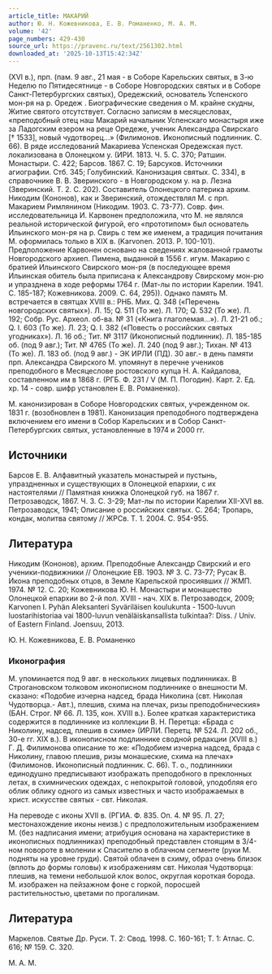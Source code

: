 ```yaml
---
article_title: МАКАРИЙ
author: Ю. Н. Кожевникова, Е. В. Романенко, М. А. М.
volume: '42'
page_numbers: 429-430
source_url: https://pravenc.ru/text/2561302.html
downloaded_at: '2025-10-13T15:42:34Z'
---
```


(XVI в.), прп. (пам. 9 авг., 21 мая - в Соборе Карельских святых, в 3-ю Неделю по
Пятидесятнице - в Соборе Новгородских святых и в Соборе Санкт-Петербургских святых), Оредежский, основатель Успенского мон-ря на р. Оредеж
. Биографические сведения о М. крайне скудны, Житие святого отсутствует. Согласно записям в месяцесловах, «преподобный отец наш Макарий начальник Успенскаго монастыря иже за Ладогским езером на реце Оредеже, ученик Александра Свирскаго [† 1533], новый чудотворец...» (Филимонов. Иконописный подлинник. С. 66). В ряде исследований Макариева Успенская Оредежская пуст. локализована в Олонецком у. (ИРИ. 1813. Ч. 5. С. 370; Ратшин. Монастыри. С. 422; Барсов. 1867. С. 19; Барсуков. Источники агиографии. Стб. 345; Голубинский. Канонизация святых. С. 334), в справочнике В. В. Зверинского - в Новгородском у. на р. Лезна (Зверинский. Т. 2. С. 202). Составитель Олонецкого патерика архим. Никодим (Кононов), как и Зверинский, отождествлял М. с прп. Макарием Римлянином (Никодим. 1903. С. 73-77). Совр. фин. исследовательница И. Карвонен предположила, что М. не являлся реальной исторической фигурой, его «прототипом» был основатель Ильинского мон-ря на р. Свирь с тем же именем, а традиция почитания М. оформилась только в XIX в. (Karvonen. 2013. P. 100-101). Предположение Карвонен основано на сведениях жалованной грамоты Новгородского архиеп. Пимена, выданной в 1556 г. игум. Макарию с братией Ильинского Свирского мон-ря (в последующее время Ильинская обитель была приписана к Александрову Свирскому мон-рю и упразднена в ходе реформы 1764 г. (Мат-лы по истории Карелии. 1941. С. 185-187; Кожевникова. 2009. С. 64, 295)). Однако память М. встречается в святцах XVIII в.: РНБ. Мих. Q. 348 («Перечень новгородских святых»). Л. 15; Q. 511 (То же). Л. 170; Q. 532 (То же). Л. 192; Собр. Рус. Археол. об-ва. № 31 («Книга глаголемая...»). Л. 21-21 об.; Q. I. 603 (То же). Л. 23; Q. I. 382 («Повесть о российских святых угодниках»). Л. 16 об.; Тит. № 3117 (Иконописный подлинник). Л. 185-185 об. (под 9 авг.); Тит. № 4765 (То же). Л. 240 (под 9 авг.); Тихан. № 413 (То же). Л. 183 об. (под 9 авг.) - ЭК ИРЛИ (ПД). 30 авг.- в день памяти прп. Александра Свирского М. упомянут в перечне учеников преподобного в Месяцеслове ростовского купца Н. А. Кайдалова, составленном им в 1868 г. (РГБ. Ф. 231 / V (М. П. Погодин). Карт. 2. Ед. хр. 14 - совр. шифр установлен Е. В. Романенко).

М. канонизирован в Соборе Новгородских святых, учрежденном ок. 1831 г. (возобновлен в 1981). Канонизация преподобного подтверждена включением его имени в Собор Карельских и в Собор Санкт-Петербургских святых, установленные в 1974 и 2000 гг.

## Источники

Барсов Е. В. Алфавитный указатель монастырей и пустынь, упраздненных и существующих в Олонецкой епархии, с их настоятелями // Памятная книжка Олонецкой губ. на 1867 г. Петрозаводск, 1867. Ч. 3. С. 3-29; Мат-лы по истории Карелии XII-XVI вв. Петрозаводск, 1941; Описание о российских святых. С. 264; Тропарь, кондак, молитва святому // ЖРСв. Т. 1. 2004. С. 954-955.

## Литература

Никодим (Кононов), архим. Преподобные Александр Свирский и его ученики-подвижники // Олонецкие ЕВ. 1903. № 3. С. 73-77; Русак В. Икона преподобных отцов, в Земле Карельской просиявших // ЖМП. 1974. № 12. С. 20; Кожевникова Ю. Н. Монастыри и монашество Олонецкой епархии во 2-й пол. XVIII - нач. XIX в. Петрозаводск, 2009; Karvonen I. Pyhän Aleksanteri Syväriläisen koulukunta - 1500-luvun luostarihistoriaa vai 1800-luvun venäläiskansallista tulkintaa?: Diss. / Univ. of Eastern Finland. Joensuu, 2013.

Ю. Н. Кожевникова, Е. В. Романенко 

### Иконография

М. упоминается под 9 авг. в нескольких лицевых подлинниках. В Строгановском толковом иконописном подлиннике о внешности М. сказано: «Подобие изчерна надсед, брада Николина (свт. Николая Чудотворца.- Авт.), плешив, схима на плечах, ризы преподобническия» (БАН. Строг. № 66. Л. 135, кон. XVIII в.). Более краткая характеристика содержится в подлиннике из коллекции В. Н. Перетца: «Брада с Николину, надсед, плешив в схиме» (ИРЛИ. Перетц. № 524. Л. 202 об., 30-е гг. XIX в.). В иконописном подлиннике сводной редакции (XVIII в.) Г. Д. Филимонова описание то же: «Подобием изчерна надсед, брада с Николину, главою плешив, ризы монашеские, схима на плечах» (Филимонов. Иконописный подлинник. С. 66). Т. о., подлинники единодушно предписывают изображать преподобного в преклонных летах, в схимнических одеждах, с непокрытой головой, уподобляя его облик облику одного из самых известных и часто изображаемых в христ. искусстве святых - свт. Николая.

На переводе с иконы XVII в. (РГИА. Ф. 835. Оп. 4. № 95. Л. 27; местонахождение иконы неизв.) с предположительным изображением М. (без надписания имени; атрибуция основана на характеристике в иконописных подлинниках) преподобный представлен стоящим в 3/4-ном повороте в молении к Спасителю в облачном сегменте (руки М. подняты на уровне груди). Святой облачен в схиму, образ очень близок (вплоть до формы головы) к изображениям свт. Николая Чудотворца: плешив, на темени небольшой клок волос, округлая короткая борода. М. изображен на пейзажном фоне с горкой, поросшей растительностью, цветами по прогалинам.

## Литература

Маркелов. Святые Др. Руси. Т. 2: Свод. 1998. С. 160-161; Т. 1: Атлас. С. 616; № 159. С. 320.

М. А. М.
